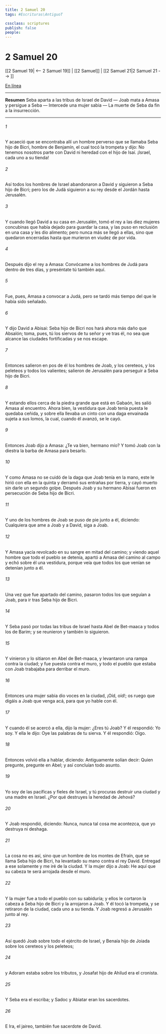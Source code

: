 ```yaml
---
title: 2 Samuel 20
tags: #Escrituras\AntiguoT

cssclass: scriptures
publish: false
people:
---
```


# 2 Samuel 20
[[2 Samuel 19| <-- 2 Samuel 19]] | [[2 Samuel]] | [[2 Samuel 21|2 Samuel 21 --> ]]

[En línea](https://churchofjesuschrist.org/study/scriptures/ot/2-sam/20?lang=spa)

---
__Resumen__
Seba aparta a las tribus de Israel de David — Joab mata a Amasa y persigue a Seba — Intercede una mujer sabia — La muerte de Seba da fin a la insurrección.

---
###### 1 
Y acaeció que se encontraba allí un hombre perverso que se llamaba Seba hijo de Bicri, hombre de Benjamín, el cual tocó la trompeta y dijo: No tenemos nosotros parte con David ni heredad con el hijo de Isaí. ¡Israel, cada uno a su tienda!

###### 2 
Así todos los hombres de Israel abandonaron a David y siguieron a Seba hijo de Bicri; pero los de Judá siguieron a su rey desde el Jordán hasta Jerusalén.

###### 3 
Y cuando llegó David a su casa en Jerusalén, tomó el rey a las diez mujeres concubinas que había dejado para guardar la casa, y las puso en reclusión en una casa y les dio alimento; pero nunca más se llegó a ellas, sino que quedaron encerradas hasta que murieron en viudez de por vida.

###### 4 
Después dijo el rey a Amasa: Convócame a los hombres de Judá para dentro de tres días, y preséntate tú también aquí.

###### 5 
Fue, pues, Amasa a convocar a Judá, pero se tardó más tiempo del que le había sido señalado.

###### 6 
Y dijo David a Abisai: Seba hijo de Bicri nos hará ahora más daño que Absalón; toma, pues, tú los siervos de tu señor y ve tras él, no sea que alcance las ciudades fortificadas y se nos escape.

###### 7 
Entonces salieron en pos de él los hombres de Joab, y los cereteos, y los peleteos y todos los valientes; salieron de Jerusalén para perseguir a Seba hijo de Bicri.

###### 8 
Y estando ellos cerca de la piedra grande que está en Gabaón, les salió Amasa al encuentro. Ahora bien, la vestidura que Joab tenía puesta le quedaba ceñida, y sobre ella llevaba un cinto con una daga envainada  sujeta a sus lomos, la cual, cuando él avanzó, se le cayó.

###### 9 
Entonces Joab dijo a Amasa: ¿Te va bien, hermano mío? Y tomó Joab con la diestra la barba de Amasa para besarlo.

###### 10 
Y como Amasa no se cuidó de la daga que Joab tenía en la mano, este le hirió con ella en la quinta  y derramó sus entrañas por tierra, y cayó muerto sin darle un segundo golpe. Después Joab y su hermano Abisai fueron en persecución de Seba hijo de Bicri.

###### 11 
Y uno de los hombres de Joab se puso de pie junto a él, diciendo: Cualquiera que ame a Joab y a David, siga a Joab.

###### 12 
Y Amasa yacía revolcado en su sangre en mitad del camino; y viendo aquel hombre que todo el pueblo se detenía, apartó a Amasa del camino al campo y echó sobre él una vestidura, porque veía que todos los que venían se detenían junto a él.

###### 13 
Una vez que fue apartado del camino, pasaron todos los que seguían a Joab, para ir tras Seba hijo de Bicri.

###### 14 
Y Seba pasó por todas las tribus de Israel hasta Abel de Bet-maaca y todos los de Barim; y se reunieron y también lo siguieron.

###### 15 
Y vinieron y lo sitiaron en Abel de Bet-maaca, y levantaron una rampa contra la ciudad; y fue puesta contra el muro, y todo el pueblo que estaba con Joab trabajaba para derribar el muro.

###### 16 
Entonces una mujer sabia dio voces en la ciudad,  ¡Oíd, oíd!; os ruego que digáis a Joab que venga acá, para que yo hable con él.

###### 17 
Y cuando él se acercó a ella, dijo la mujer: ¿Eres tú Joab? Y él respondió: Yo soy. Y ella le dijo: Oye las palabras de tu sierva. Y él respondió: Oigo.

###### 18 
Entonces volvió ella a hablar, diciendo: Antiguamente solían decir: Quien pregunte, pregunte en Abel; y así concluían todo asunto.

###### 19 
Yo soy de las pacíficas y fieles de Israel, y tú procuras destruir una ciudad y una madre en Israel. ¿Por qué destruyes la heredad de Jehová?

###### 20 
Y Joab respondió, diciendo: Nunca, nunca tal cosa me acontezca, que yo destruya ni deshaga.

###### 21 
La cosa no es así, sino que un hombre de los montes de Efraín, que se llama Seba hijo de Bicri, ha levantado su mano contra el rey David. Entregad a ese solamente y me iré de la ciudad. Y la mujer dijo a Joab: He aquí que su cabeza te será arrojada desde el muro.

###### 22 
Y la mujer fue a todo el pueblo con su sabiduría; y ellos le cortaron la cabeza a Seba hijo de Bicri y la arrojaron a Joab. Y él tocó la trompeta, y se retiraron de la ciudad, cada uno a su tienda. Y Joab regresó a Jerusalén junto al rey.

###### 23 
Así quedó Joab sobre todo el ejército de Israel, y Benaía hijo de Joiada sobre los cereteos y los peleteos;

###### 24 
y Adoram estaba sobre los tributos, y Josafat hijo de Ahilud era el cronista.

###### 25 
Y Seba era el escriba; y Sadoc y Abiatar eran los sacerdotes.

###### 26 
E Ira, el jaireo, también fue sacerdote de David.

